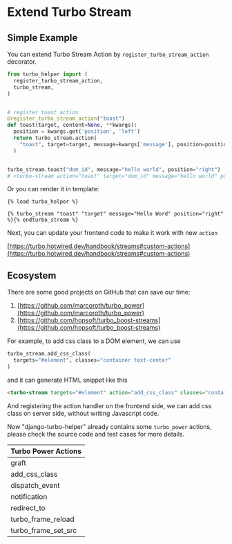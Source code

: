 # Extend Turbo Stream

## Simple Example

You can extend Turbo Stream Action by `register_turbo_stream_action` decorator.

```python
from turbo_helper import (
  register_turbo_stream_action,
  turbo_stream,
)


# register toast action
@register_turbo_stream_action("toast")
def toast(target, content=None, **kwargs):
  position = kwargs.get('position', 'left')
  return turbo_stream.action(
    "toast", target=target, message=kwargs['message'], position=position
  )


turbo_stream.toast("dom_id", message="hello world", position="right")
# <turbo-stream action="toast" target="dom_id" message="hello world" position="right">
```

Or you can render it in template:

```django
{% load turbo_helper %}

{% turbo_stream "toast" "target" message="Hello Word" position="right" %}{% endturbo_stream %}
```

Next, you can update your frontend code to make it work with new `action`

[https://turbo.hotwired.dev/handbook/streams#custom-actions](https://turbo.hotwired.dev/handbook/streams#custom-actions)

## Ecosystem

There are some good projects on GitHub that can save our time:

1. [https://github.com/marcoroth/turbo_power](https://github.com/marcoroth/turbo_power)
2. [https://github.com/hopsoft/turbo_boost-streams](https://github.com/hopsoft/turbo_boost-streams)

For example, to add css class to a DOM element, we can use

```python
turbo_stream.add_css_class(
  targets="#element", classes="container text-center"
)
```

and it can generate HTML snippet like this

```html
<turbo-stream targets="#element" action="add_css_class" classes="container text-center"><template></template></turbo-stream>
```

And registering the action handler on the frontend side, we can add css class on server side, without writing Javascript code.

Now "django-turbo-helper" already contains some `turbo_power` actions, please check the source code and test cases for more details.

| Turbo Power Actions |
|---------------------|
| graft               |
| add_css_class       |
| dispatch_event      |
| notification        |
| redirect_to         |
| turbo_frame_reload  |
| turbo_frame_set_src |

